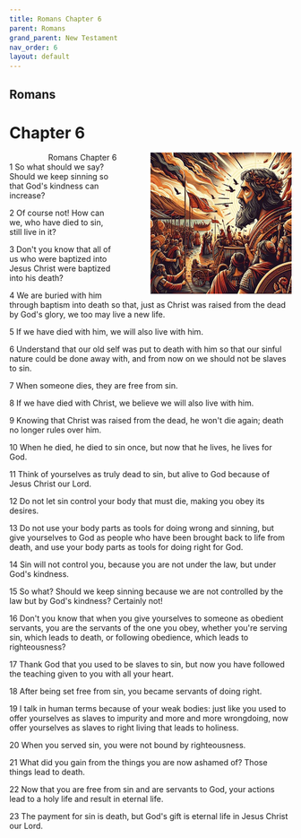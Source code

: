 ```yaml
---
title: Romans Chapter 6
parent: Romans
grand_parent: New Testament
nav_order: 6
layout: default
---
```


## Romans

# Chapter 6

<div style="clear: both; text-align: right;">
    <img src="/assets/Image/Romans/500/6.jpg" alt="Romans Chapter 6" class="chapter-image" style="max-width: 50%; height: auto; float: right; margin: 0 0 10px 10px; padding-left: 10%;">
    <figcaption style="font-size: 14px;">Romans Chapter 6</figcaption>
</div>
1 So what should we say? Should we keep sinning so that God's kindness can increase?

2 Of course not! How can we, who have died to sin, still live in it?

3 Don't you know that all of us who were baptized into Jesus Christ were baptized into his death?

4 We are buried with him through baptism into death so that, just as Christ was raised from the dead by God's glory, we too may live a new life.

5 If we have died with him, we will also live with him.

6 Understand that our old self was put to death with him so that our sinful nature could be done away with, and from now on we should not be slaves to sin.

7 When someone dies, they are free from sin.

8 If we have died with Christ, we believe we will also live with him.

9 Knowing that Christ was raised from the dead, he won't die again; death no longer rules over him.

10 When he died, he died to sin once, but now that he lives, he lives for God.

11 Think of yourselves as truly dead to sin, but alive to God because of Jesus Christ our Lord.

12 Do not let sin control your body that must die, making you obey its desires.

13 Do not use your body parts as tools for doing wrong and sinning, but give yourselves to God as people who have been brought back to life from death, and use your body parts as tools for doing right for God.

14 Sin will not control you, because you are not under the law, but under God's kindness.

15 So what? Should we keep sinning because we are not controlled by the law but by God's kindness? Certainly not!

16 Don't you know that when you give yourselves to someone as obedient servants, you are the servants of the one you obey, whether you're serving sin, which leads to death, or following obedience, which leads to righteousness?

17 Thank God that you used to be slaves to sin, but now you have followed the teaching given to you with all your heart.

18 After being set free from sin, you became servants of doing right.

19 I talk in human terms because of your weak bodies: just like you used to offer yourselves as slaves to impurity and more and more wrongdoing, now offer yourselves as slaves to right living that leads to holiness.

20 When you served sin, you were not bound by righteousness.

21 What did you gain from the things you are now ashamed of? Those things lead to death.

22 Now that you are free from sin and are servants to God, your actions lead to a holy life and result in eternal life.

23 The payment for sin is death, but God's gift is eternal life in Jesus Christ our Lord.


